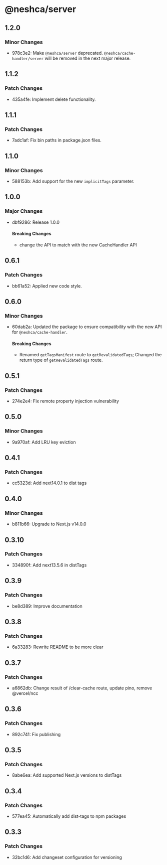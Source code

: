 # @neshca/server

## 1.2.0

### Minor Changes

- 978c3e2: Make `@neshca/server` deprecated. `@neshca/cache-handler/server` will be removed in the next major release.

## 1.1.2

### Patch Changes

- 435a4fe: Implement delete functionality.

## 1.1.1

### Patch Changes

- 7adc1af: Fix bin paths in package.json files.

## 1.1.0

### Minor Changes

- 588153b: Add support for the new `implicitTags` parameter.

## 1.0.0

### Major Changes

- dbf9286: Release 1.0.0

  #### Breaking Changes

  - change the API to match with the new CacheHandler API

## 0.6.1

### Patch Changes

- bb61a52: Applied new code style.

## 0.6.0

### Minor Changes

- 60dab2a: Updated the package to ensure compatibility with the new API for `@neshca/cache-handler`.

  #### Breaking Changes

  - Renamed `getTagsManifest` route to `getRevalidatedTags`;
    Changed the return type of `getRevalidatedTags` route.

## 0.5.1

### Patch Changes

- 274e2e4: Fix remote property injection vulnerability

## 0.5.0

### Minor Changes

- 9a970af: Add LRU key eviction

## 0.4.1

### Patch Changes

- cc5323d: Add next14.0.1 to dist tags

## 0.4.0

### Minor Changes

- b811b66: Upgrade to Next.js v14.0.0

## 0.3.10

### Patch Changes

- 334890f: Add next13.5.6 in distTags

## 0.3.9

### Patch Changes

- be8d389: Improve documentation

## 0.3.8

### Patch Changes

- 6a33283: Rewrite README to be more clear

## 0.3.7

### Patch Changes

- a6862db: Change result of /clear-cache route, update pino, remove @vercel/ncc

## 0.3.6

### Patch Changes

- 892c741: Fix publishing

## 0.3.5

### Patch Changes

- 8abe6ea: Add supported Next.js versions to distTags

## 0.3.4

### Patch Changes

- 577ea45: Automatically add dist-tags to npm packages

## 0.3.3

### Patch Changes

- 32bc1d6: Add changeset configuration for versioning
